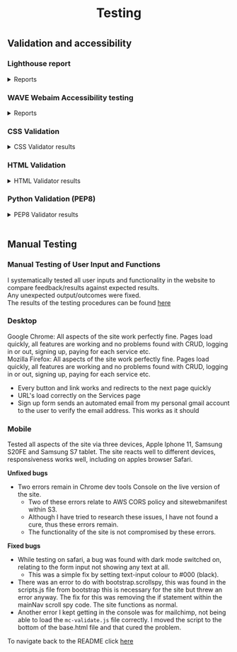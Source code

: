 <h1 align=center>Testing</h1>

#
## **Validation and accessibility**

### **Lighthouse report**
<details>
  <summary>Reports</summary>
  
  All pages of the app were tested using the lighthouse function built in to the Google Chrome browser on incognito mode.
  
  <img width="400" src="static/assets/images/TESTING-images/homepageLighthouse.png"><br>
  <img width="400" src="static/assets/images/TESTING-images/loginLighthouse.png"><br>
  <img width="400" src="static/assets/images/TESTING-images/signupLighthouse.png"><br>
  <img width="400" src="static/assets/images/TESTING-images/servicespageLighthouse.png"><br>
  <img width="400" src="static/assets/images/TESTING-images/servicedetailpageLighthouse.png"><br>
  <img width="400" src="static/assets/images/TESTING-images/profilepageLighthouse.png"><br>
  <img width="400" src="static/assets/images/TESTING-images/signuplinkissueLighthouse.png"><br>
 
  
  The low best practices score on `Home` with 83, is due to the main image aspect ratio<br>
  The low best SEO score on `Signup` with 89, is due to the link text not being descriptive enough, it simply says `here` within the pargraph. I do not consider this an issue for the user
  

</details>
  
### **WAVE Webaim Accessibility testing**
<details>
  <summary>Reports</summary>

  ### **Accessibility report**
  The WAVE tool was used to test all pages on the app.<br>
  Some errors repeat over each page tested, these were due to the social links not having text as they are fontawesome links.<br>
  I also received some contrast errors on some of the pages. This is due to the green text on purple background.<br>
  I did receive an error for alt text on the main image as `'suspicious'`, <br>I changed it from 'image of an audi r8 in the dark'
  to 'Audi R8 in the dark', it liked that.<br>
  - Links to the individual results:  
    
    
  * [link to home page WAVE result](https://wave.webaim.org/report#/https://motor-werks.herokuapp.com/)  
  * [link to login page WAVE result](https://wave.webaim.org/report#/https://motor-werks.herokuapp.com/accounts/login/)  
  * [link to signup page WAVE result](https://wave.webaim.org/report#/https://motor-werks.herokuapp.com/accounts/signup/)  
  * [link to services page WAVE result](https://wave.webaim.org/report#/https://motor-werks.herokuapp.com/services/)  
  * [link to service-detail page WAVE result](https://wave.webaim.org/report#/https://motor-werks.herokuapp.com/services/services_detail/4/)

  There were 2 parts of the site that were inaccesible and due to this I was unable to check them with the tool.
  * These were:
    - Payments page, Internal server error
    - User profile page, User must be signed in, WAVE wouldn't allow me to sign in
    
</details>

  ### **CSS Validation**
  <details>
  <summary>CSS Validator results</summary>

  * Only the custom CSS file was tested (style.css)<br>
    - If I test the entire site url, all of the bootstrap styles are also tested but still pass.<br>
  <img width="600" src="static/assets/images/TESTING-images/cssvalidation.png">
  
  </details>
  
 ### **HTML Validation**  
  <details>
  <summary>HTML Validator results</summary>

  * All HTML was passed through the validator retreived from the source code within devtools on Chrome.<br>
    - Three minor warnings remain:
        - Mailchimp javascript 
        - Amazon Javascript
        - Section heading requires h2-h6 element

  * [link to w3c validator result](https://validator.w3.org/nu/?doc=https%3A%2F%2Fmotor-werks.herokuapp.com%2F)
  
  </details>
  
 ### **Python Validation (PEP8)**
  <details>
  <summary>PEP8 Validator results</summary>

###  **Motor-werks App**

<p float="left">
        <img src="static/assets/images/TESTING-images/PEP8-images/motorwerks-asgi-pep8.png" width="300" height="300"/>
        <img src="static/assets/images/TESTING-images/PEP8-images/motorwerks-settings-pep8.png" width="300" height="300"/>
        <img src="static/assets/images/TESTING-images/PEP8-images/motorwerks-wsgi-pep8.png" width="300" height="300"/>
        <img src="static/assets/images/TESTING-images/PEP8-images/motorwerks-views-pep8.png" width="300" height="300"/>
        <img src="static/assets/images/TESTING-images/PEP8-images/motorwerks-urls-pep8.png" width="300" height="300"/>
</p>

All files for Motor-werks passed through PEP8 without errors

###  **Home App**

<p float="left">
        <img src="static/assets/images/TESTING-images/PEP8-images/home-views.png" width="300" height="300"/>
        <img src="static/assets/images/TESTING-images/PEP8-images/home-urls.png" width="300" height="300"/>
</p>

All files for home app passed through PEP8 without errors

### **Payments App**

<p float="left">
        <img src="static/assets/images/TESTING-images/PEP8-images/payments-urls-pep8.png" width="300" height="300"/>
        <img src="static/assets/images/TESTING-images/PEP8-images/payments-views-pep8.png" width="300" height="300"/>
</p>

All files for Payments app passed through PEP8 without errors

### **Profiles App**

<p float="left">
        <img src="static/assets/images/TESTING-images/PEP8-images/profiles-admin-pep8.png" width="300" height="300"/>
        <img src="static/assets/images/TESTING-images/PEP8-images/profiles-apps-pep8.png" width="300" height="300"/>
        <img src="static/assets/images/TESTING-images/PEP8-images/profiles-forms-pep8.png" width="300" height="300"/>
        <img src="static/assets/images/TESTING-images/PEP8-images/profiles-models-pep8.png" width="300" height="300"/>
        <img src="static/assets/images/TESTING-images/PEP8-images/profiles-urls-pep8.png" width="300" height="300"/>
        <img src="static/assets/images/TESTING-images/PEP8-images/profiles-views-pep8.png" width="300" height="300"/>
</p>

All files for Profiles app passed through PEP8 without errors

### **Services App**

<p float="left">
        <img src="static/assets/images/TESTING-images/PEP8-images/services-admin-pep8.png" width="300" height="300"/>
        <img src="static/assets/images/TESTING-images/PEP8-images/services-apps-pep8.png" width="300" height="300"/>
        <img src="static/assets/images/TESTING-images/PEP8-images/services-models-pep8.png" width="300" height="300"/>
        <img src="static/assets/images/TESTING-images/PEP8-images/services-urls-pep8.png" width="300" height="300"/>
        <img src="static/assets/images/TESTING-images/PEP8-images/services-views-pep8.png" width="300" height="300"/>
</p>

All files for Services app passed through PEP8 without errors

### **Misc**

* Django created manage.py<br>
* Custom created custom_storages.py<br>

<p float="left">
        <img src="static/assets/images/TESTING-images/PEP8-images/customstorages-pep8.png" width="300" height="300"/>
        <img src="static/assets/images/TESTING-images/PEP8-images/managepy-pep8.png" width="300" height="300"/>
        
</p>
All remaining root directory files passed through PEP8 without errors
</details>
<br>

## **Manual Testing**

### Manual Testing of User Input and Functions  
  I systematically tested all user inputs and functionality in the website to compare feedback/results against expected results.  
  Any unexpected output/outcomes were fixed.  
  The results of the testing procedures can be found [here](https://docs.google.com/spreadsheets/d/1MXG4cFjO-vgku2RB4azp_uSs3hObE3Ms83dnKNmJe8w/edit#gid=0)

### Desktop
  
  Google Chrome: All aspects of the site work perfectly fine. Pages load quickly, all features are working and no problems found with CRUD, logging in or out, signing up, paying for each service etc.<br>
  Mozilla Firefox: All aspects of the site work perfectly fine. Pages load quickly, all features are working and no problems found with CRUD, logging in or out, signing up, paying for each service etc.<br>

  * Every button and link works and redirects to the next page quickly<br>
  * URL's load correctly on the Services page<br>
  * Sign up form sends an automated email from my personal gmail account to the user to verify the email address. This works as it should
  

### Mobile

  Tested all aspects of the site via three devices, Apple Iphone 11, Samsung S20FE and Samsung S7 tablet. The site reacts well to different devices, responsiveness works well, including on apples browser Safari.


**Unfixed bugs**

* Two errors remain in Chrome dev tools Console on the live version of the site. <br>
    - Two of these errors relate to AWS CORS policy and sitewebmanifest within S3.<br>
    - Although I have tried to research these issues, I have not found a cure, thus these errors remain.<br>
    - The functionality of the site is not compromised by these errors.<br>

**Fixed bugs**

* While testing on safari, a bug was found with dark mode switched on, relating to the form input not showing any text at all.
    - This was a simple fix by setting text-input colour to #000 (black).<br>
* There was an error to do with bootstrap.scrollspy, this was found in the scripts.js file from bootstrap this is necessary for the site but threw an error anyway. The fix for this was removing the if statement within the mainNav scroll spy code. The site functions as normal.<br>
* Another error I kept getting in the console was for mailchimp, not being able to load the `mc-validate.js` file correctly. I moved the script to the bottom of the base.html file and that cured the problem.

To navigate back to the README click [here](README.md)